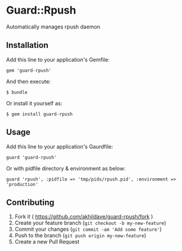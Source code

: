 # Guard::Rpush

Automatically manages rpush daemon

## Installation

Add this line to your application's Gemfile:

    gem 'guard-rpush'

And then execute:

    $ bundle

Or install it yourself as:

    $ gem install guard-rpush

## Usage

Add this line to your application's Gaurdfile:

    guard 'guard-rpush'

Or with pidfile directory & environment as below:

    guard 'rpush', :pidfile => 'tmp/pids/rpush.pid', :environment => 'production' 

## Contributing

1. Fork it ( https://github.com/akhildave/guard-rpush/fork )
2. Create your feature branch (`git checkout -b my-new-feature`)
3. Commit your changes (`git commit -am 'Add some feature'`)
4. Push to the branch (`git push origin my-new-feature`)
5. Create a new Pull Request
